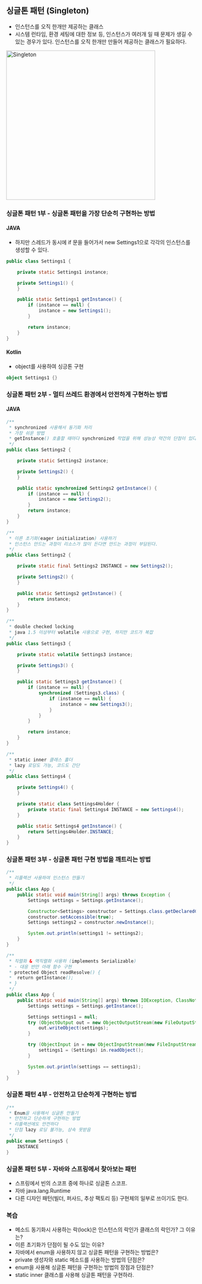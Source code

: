 ## 싱글톤 패턴 (Singleton)

- 인스턴스를 오직 한개만 제공하는 클래스
- 시스템 런타임, 환경 세팅에 대한 정보 등, 인스턴스가 여러개 일 때 문제가 생길 수 있는 경우가 있다. 인스턴스를 오직 한개만 만들어 제공하는 클래스가 필요하다.

<img width="396" alt="Singleton" src="https://user-images.githubusercontent.com/64997245/185145755-0a5e1d5e-e2bd-4bef-849e-d1037d726218.png">

### 싱글톤 패턴 1부 - 싱글톤 패턴을 가장 단순히 구현하는 방법

#### JAVA

- 하지만 스레드가 동시에 if 문을 들어가서 new Settings1으로 각각의 인스턴스를 생성할 수 있다.

```java
public class Settings1 {

    private static Settings1 instance;

    private Settings1() {
    }

    public static Settings1 getInstance() {
        if (instance == null) {
            instance = new Settings1();
        }

        return instance;
    }
}
```

#### Kotlin

- object를 사용하여 싱긍톤 구현

```kotlin
object Settings1 {}
```

### 싱글톤 패턴 2부 - 멀티 쓰레드 환경에서 안전하게 구현하는 방법

#### JAVA

```java
/**
 * synchronized 사용해서 동기화 처리
 * 가장 쉬운 방법
 * getInstance() 호출할 때마다 synchronized 작업을 위해 성능상 약간의 단점이 있다.
 */
public class Settings2 {

    private static Settings2 instance;

    private Settings2() {
    }

    public static synchronized Settings2 getInstance() {
        if (instance == null) {
            instance = new Settings2();
        }
        return instance;
    }
}

/**
 * 이른 초기화(eager initialization) 사용하기
 * 인스턴스 만드는 과정이 리소스가 많이 든다면 만드는 과정이 부담된다.
 */
public class Settings2 {

    private static final Settings2 INSTANCE = new Settings2();

    private Settings2() {
    }

    public static Settings2 getInstance() {
        return instance;
    }
}

/**
 * double checked locking
 * java 1.5 이상부터 volatile 사용으로 구현, 하지만 코드가 복잡
 */
public class Settings3 {

    private static volatile Settings3 instance;

    private Settings3() {
    }

    public static Settings3 getInstance() {
        if (instance == null) {
            synchronized (Settings3.class) {
                if (instance == null) {
                    instance = new Settings3();
                }
            }
        }

        return instance;
    }
}

/**
 * static inner 클래스 홀더
 * lazy 로딩도 가능, 코드도 간단
 */
public class Settings4 {

    private Settings4() {
    }

    private static class Settings4Holder {
        private static final Settings4 INSTANCE = new Settings4();
    }

    public static Settings4 getInstance() {
        return Settings4Holder.INSTANCE;
    }
}
```

### 싱글톤 패턴 3부 - 싱글톤 패턴 구현 방법을 깨트리는 방법

```java
/**
 * 리플렉션 사용하여 인스턴스 만들기
 */
public class App {
    public static void main(String[] args) throws Exception {
        Settings settings = Settings.getInstance();

        Constructor<Settings> constructor = Settings.class.getDeclaredConstructor();
        constructor.setAccessible(true);
        Settings settings2 = constructor.newInstance();

        System.out.println(settings1 != settings2);
    }
}

/**
 * 직렬화 & 역직렬화 사용하 (implements Serializable)
 * - 대응 반안 아래 함수 구현
 * protected Object readResolve() {
 *  return getInstance();
 * }
 */
public class App {
    public static void main(String[] args) throws IOException, ClassNotFoundException {
        Settings settings = Settings.getInstance();

        Settings settings1 = null;
        try (ObjectOutput out = new ObjectOutputStream(new FileOutputStream("settings.obj"))) {
            out.writeObject(settings);
        }

        try (ObjectInput in = new ObjectInputStream(new FileInputStream("settings.obj"))) {
            settings1 = (Settings) in.readObject();
        }

        System.out.println(settings == settings1);
    }
}
```

### 싱글톤 패턴 4부 - 안전하고 단순하게 구현하는 방법

```java
/**
 * Enum을 사용해서 싱글톤 만들기
 * 안전하고 단순하게 구현하는 방법
 * 리플랙션에도 안전하다
 * 단점 lazy 로딩 불가능, 상속 못받음
 */
public enum Settings5 {
    INSTANCE
}
```

### 싱글톤 패턴 5부 - 자바와 스프링에서 찾아보는 패턴

- 스프링에서 빈의 스코프 중에 하나로 싱글톤 스코프.
- 자바 java.lang.Runtime
- 다른 디자인 패턴(빌더, 퍼사드, 추상 팩토리 등) 구현체의 일부로 쓰이기도 한다.

### 복습

- 메소드 동기화시 사용하는 락(lock)은 인스턴스의 락인가 클래스의 락인가? 그 이유는?
- 이른 초기화가 단점이 될 수도 있는 이유?
- 자바에서 enum을 사용하지 않고 싱글톤 패턴을 구현하는 방법은?
- private 생성자와 static 메소드를 사용하는 방법의 단점은?
- enum을 사용해 싱글톤 패턴을 구현하는 방법의 장점과 단점은?
- static inner 클래스를 사용해 싱글톤 패턴을 구현하라.
